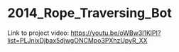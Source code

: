 # 2014_Rope_Traversing_Bot
Link to project video: https://youtu.be/oWBw3l1KlPI?list=PLJnixDjbax5djwgONCMpo3PXhzUpyR_XX
